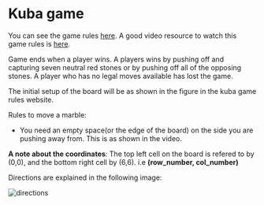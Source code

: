 # Kuba game

You can see the game rules [here](https://sites.google.com/site/boardandpieces/list-of-games/kuba).
A good video resource to watch this game rules is [here](https://www.youtube.com/watch?v=XglqkfzsXYc).

Game ends when a player wins. A players wins by pushing off and capturing seven neutral red stones or by pushing off all of the opposing stones. A player who has no legal moves available has lost the game.

The initial setup of the board will be as shown in the figure in the kuba game rules website. 

Rules to move a marble:
- You need an empty space(or the edge of the board) on the side you are pushing away from. This is as shown in the video.

**A note about the coordinates**: The top left cell on the board is refered to by (0,0),  and the bottom right cell by (6,6). i.e **(row_number, col_number)**

Directions are explained in the following image:

![directions](https://user-images.githubusercontent.com/32501313/117386394-b08b1180-ae9b-11eb-9779-9bbd8531c91d.PNG)

